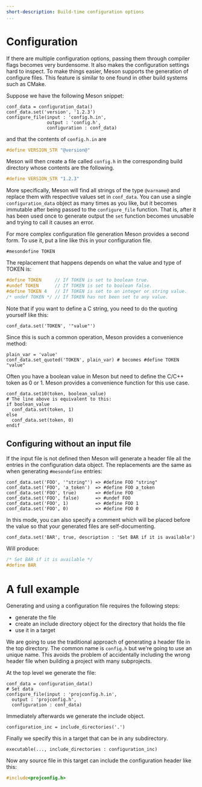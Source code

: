 ```yaml
---
short-description: Build-time configuration options
...
```


# Configuration

If there are multiple configuration options, passing them through
compiler flags becomes very burdensome. It also makes the
configuration settings hard to inspect. To make things easier, Meson
supports the generation of configure files. This feature is similar to
one found in other build systems such as CMake.

Suppose we have the following Meson snippet:

```meson
conf_data = configuration_data()
conf_data.set('version', '1.2.3')
configure_file(input : 'config.h.in',
               output : 'config.h',
               configuration : conf_data)
```

and that the contents of `config.h.in` are

```c
#define VERSION_STR "@version@"
```

Meson will then create a file called `config.h` in the corresponding
build directory whose contents are the following.

```c
#define VERSION_STR "1.2.3"
```

More specifically, Meson will find all strings of the type `@varname@`
and replace them with respective values set in `conf_data`. You can
use a single `configuration_data` object as many times as you like,
but it becomes immutable after being passed to the `configure_file`
function. That is, after it has been used once to generate output the
`set` function becomes unusable and trying to call it causes an error.

For more complex configuration file generation Meson provides a second
form. To use it, put a line like this in your configuration file.

    #mesondefine TOKEN

The replacement that happens depends on what the value and type of TOKEN is:

```c
#define TOKEN     // If TOKEN is set to boolean true.
#undef TOKEN      // If TOKEN is set to boolean false.
#define TOKEN 4   // If TOKEN is set to an integer or string value.
/* undef TOKEN */ // If TOKEN has not been set to any value.
```

Note that if you want to define a C string, you need to do the quoting
yourself like this:

```meson
conf_data.set('TOKEN', '"value"')
```

Since this is such a common operation, Meson provides a convenience
method:

```meson
plain_var = 'value'
conf_data.set_quoted('TOKEN', plain_var) # becomes #define TOKEN "value"
```

Often you have a boolean value in Meson but need to define the C/C++
token as 0 or 1. Meson provides a convenience function for this use
case.

```meson
conf_data.set10(token, boolean_value)
# The line above is equivalent to this:
if boolean_value
  conf_data.set(token, 1)
else
  conf_data.set(token, 0)
endif
```

## Configuring without an input file

If the input file is not defined then Meson will generate a header
file all the entries in the configuration data object. The
replacements are the same as when generating `#mesondefine` entries:

```meson
conf_data.set('FOO', '"string"') => #define FOO "string"
conf_data.set('FOO', 'a_token')  => #define FOO a_token
conf_data.set('FOO', true)       => #define FOO
conf_data.set('FOO', false)      => #undef FOO
conf_data.set('FOO', 1)          => #define FOO 1
conf_data.set('FOO', 0)          => #define FOO 0
```

In this mode, you can also specify a comment which will be placed
before the value so that your generated files are self-documenting.

```meson
conf_data.set('BAR', true, description : 'Set BAR if it is available')
```

Will produce:

```c
/* Set BAR if it is available */
#define BAR
```

# A full example

Generating and using a configuration file requires the following steps:

 - generate the file
 - create an include directory object for the directory that holds the file
 - use it in a target

We are going to use the traditional approach of generating a header
file in the top directory. The common name is `config.h` but we're
going to use an unique name. This avoids the problem of accidentally
including the wrong header file when building a project with many
subprojects.

At the top level we generate the file:

```meson
conf_data = configuration_data()
# Set data
configure_file(input : 'projconfig.h.in',
  output : 'projconfig.h',
  configuration : conf_data)
```

Immediately afterwards we generate the include object.

```meson
configuration_inc = include_directories('.')
```

Finally we specify this in a target that can be in any subdirectory.

```meson
executable(..., include_directories : configuration_inc)
```

Now any source file in this target can include the configuration
header like this:

```c
#include<projconfig.h>
```
